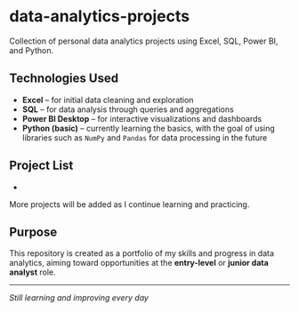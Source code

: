 # data-analytics-projects

Collection of personal data analytics projects using Excel, SQL, Power BI, and Python.

## Technologies Used

- **Excel** – for initial data cleaning and exploration
- **SQL** – for data analysis through queries and aggregations
- **Power BI Desktop** – for interactive visualizations and dashboards
- **Python (basic)** – currently learning the basics, with the goal of using libraries such as `NumPy` and `Pandas` for data processing in the future

## Project List

-

More projects will be added as I continue learning and practicing.

## Purpose

This repository is created as a portfolio of my skills and progress in data analytics, aiming toward opportunities at the **entry-level** or **junior data analyst** role.

---

_Still learning and improving every day_
